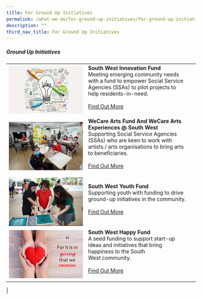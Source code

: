 ```yaml
---
title: For Ground Up Initiatives
permalink: /what-we-do/for-ground-up-initiatives/for-ground-up-initiatives/
description: ""
third_nav_title: For Ground Up Initiatives
---
```

##### Ground Up Initiatives



| ||  |
| -------- | -------- | -------- |
| ![](/images/SWIFT.png)    |   **South West Innovation Fund**<br> Meeting emerging community needs with a fund to empower Social Service Agencies (SSAs) to pilot projects to help residents-in-need. <br><br> [Find Out More](/what-we-do/for-ground-up-initiatives/swift)<br><br>|      |
| ![](/images/What%20We%20Do/For%20Ground%20Up%20initatives/WeCare%20Arts%20Fund%20@%20SW/WeCare-P4.jpg)    |   **WeCare Arts Fund And WeCare Arts Experiences @ South West**<br> Supporting Social Service Agencies (SSAs) who are keen to work with artists / arts organisations to bring arts to beneficiaries. <br><br> [Find Out More](/what-we-do/for-ground-up-initiatives/wecareartsfund/)<br><br>|
|![](/images/What%20We%20Do/For%20Ground%20Up%20initatives/SW%20Youth%20Fund/SW%20Youth%20Fund-P1.jpg)|  **South West Youth Fund**<br>Supporting youth with funding to drive ground-up initiatives in the community.<br><br> [Find Out More](/what-we-do/for-ground-up-initiatives/swift/)<br><br>|
|![](/images/SWHappyFund.png)| **South West Happy Fund**<br>A seed funding to support&nbsp;start-up ideas&nbsp;and initiatives&nbsp;that bring happiness to the South West&nbsp;community.<br><br> [Find Out More](/what-we-do/for-ground-up-initiatives/south-west-happy-fund/)<br><br>|   
|